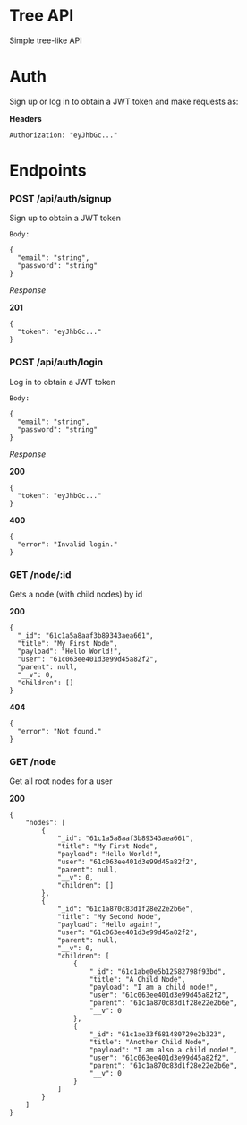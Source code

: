 # Tree API

Simple tree-like API

# Auth

Sign up or log in to obtain a JWT token and make requests as:

**Headers**
```
Authorization: "eyJhbGc..."
```

# Endpoints

### POST /api/auth/signup

Sign up to obtain a JWT token

```
Body:

{
  "email": "string",
  "password": "string"
}
```

*Response*

**201**
```
{
  "token": "eyJhbGc..."
}
```

### POST /api/auth/login

Log in to obtain a JWT token

```
Body:

{
  "email": "string",
  "password": "string"
}
```

*Response*

**200**
```
{
  "token": "eyJhbGc..."
}
```

**400**
```
{
  "error": "Invalid login."
}
```

### GET /node/:id

Gets a node (with child nodes) by id

**200**
```
{
  "_id": "61c1a5a8aaf3b89343aea661",
  "title": "My First Node",
  "payload": "Hello World!",
  "user": "61c063ee401d3e99d45a82f2",
  "parent": null,
  "__v": 0,
  "children": []
}
```
**404**
```
{
  "error": "Not found."
}
```

### GET /node

Get all root nodes for a user

**200**
```
{
    "nodes": [
        {
            "_id": "61c1a5a8aaf3b89343aea661",
            "title": "My First Node",
            "payload": "Hello World!",
            "user": "61c063ee401d3e99d45a82f2",
            "parent": null,
            "__v": 0,
            "children": []
        },
        {
            "_id": "61c1a870c83d1f28e22e2b6e",
            "title": "My Second Node",
            "payload": "Hello again!",
            "user": "61c063ee401d3e99d45a82f2",
            "parent": null,
            "__v": 0,
            "children": [
                {
                    "_id": "61c1abe0e5b12582798f93bd",
                    "title": "A Child Node",
                    "payload": "I am a child node!",
                    "user": "61c063ee401d3e99d45a82f2",
                    "parent": "61c1a870c83d1f28e22e2b6e",
                    "__v": 0
                },
                {
                    "_id": "61c1ae33f681480729e2b323",
                    "title": "Another Child Node",
                    "payload": "I am also a child node!",
                    "user": "61c063ee401d3e99d45a82f2",
                    "parent": "61c1a870c83d1f28e22e2b6e",
                    "__v": 0
                }
            ]
        }
    ]
}
```
